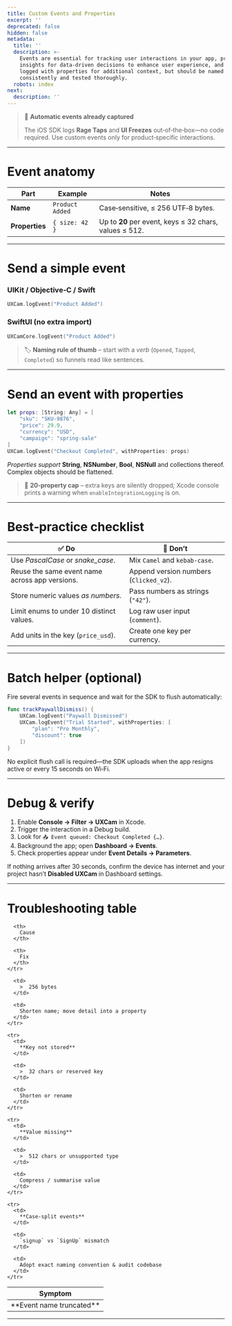 ```yaml
---
title: Custom Events and Properties
excerpt: ''
deprecated: false
hidden: false
metadata:
  title: ''
  description: >-
    Events are essential for tracking user interactions in your app, providing
    insights for data-driven decisions to enhance user experience, and can be
    logged with properties for additional context, but should be named
    consistently and tested thoroughly.
  robots: index
next:
  description: ''
---
```

> 📘 **Automatic events already captured**
>
> The iOS SDK logs **Rage Taps** and **UI Freezes** out‑of‑the‑box—no code required. Use custom events only for product‑specific interactions.

***

# Event anatomy

| Part           | Example         | Notes                                                  |
| -------------- | --------------- | ------------------------------------------------------ |
| **Name**       | `Product Added` | Case‑sensitive, ≤ 256 UTF‑8 bytes.                     |
| **Properties** | `{ size: 42 }`  | Up to **20** per event, keys ≤ 32 chars, values ≤ 512. |

***

# Send a simple event

### UIKit / Objective‑C / Swift

```swift
UXCam.logEvent("Product Added")
```

### SwiftUI (no extra import)

```swift
UXCamCore.logEvent("Product Added")
```

> 🏷️ **Naming rule of thumb** – start with a *verb* (`Opened`, `Tapped`, `Completed`) so funnels read like sentences.

***

# Send an event with properties

```swift
let props: [String: Any] = [
    "sku": "SKU‑9876",
    "price": 29.9,
    "currency": "USD",
    "campaign": "spring‑sale"
]
UXCam.logEvent("Checkout Completed", withProperties: props)
```

*Properties support* **String**, **NSNumber**, **Bool**, **NSNull** and collections thereof. Complex objects should be flattened.

> 🚧 **20‑property cap** – extra keys are silently dropped; Xcode console prints a warning when `enableIntegrationLogging` is on.

***

# Best‑practice checklist

| ✅ Do                                           | 🚫 Don’t                               |
| ---------------------------------------------- | -------------------------------------- |
| Use *PascalCase* or *snake\_case*.             | Mix `Camel` and `kebab-case`.          |
| Reuse the same event name across app versions. | Append version numbers (`Clicked_v2`). |
| Store numeric values *as numbers*.             | Pass numbers as strings (`"42"`).      |
| Limit enums to under 10 distinct values.       | Log raw user input (`comment`).        |
| Add units in the key (`price_usd`).            | Create one key per currency.           |

***

# Batch helper (optional)

Fire several events in sequence and wait for the SDK to flush automatically:

```swift
func trackPaywallDismiss() {
    UXCam.logEvent("Paywall Dismissed")
    UXCam.logEvent("Trial Started", withProperties: [
        "plan": "Pro Monthly",
        "discount": true
    ])
}
```

No explicit flush call is required—the SDK uploads when the app resigns active or every 15 seconds on Wi‑Fi.

***

# Debug & verify

1. Enable **Console → Filter → UXCam** in Xcode.
2. Trigger the interaction in a Debug build.
3. Look for `📤 Event queued: Checkout Completed {…}`.
4. Background the app; open **Dashboard → Events**.
5. Check properties appear under **Event Details → Parameters**.

If nothing arrives after 30 seconds, confirm the device has internet and your project hasn’t **Disabled UXCam** in Dashboard settings.

***

# Troubleshooting table

<Table align={["left","left","left"]}>
  <thead>
    <tr>
      <th>
        Symptom
      </th>

      <th>
        Cause
      </th>

      <th>
        Fix
      </th>
    </tr>
  </thead>

  <tbody>
    <tr>
      <td>
        **Event name truncated**
      </td>

      <td>
        >  256 bytes
      </td>

      <td>
        Shorten name; move detail into a property
      </td>
    </tr>

    <tr>
      <td>
        **Key not stored**
      </td>

      <td>
        >  32 chars or reserved key
      </td>

      <td>
        Shorten or rename
      </td>
    </tr>

    <tr>
      <td>
        **Value missing**
      </td>

      <td>
        >  512 chars or unsupported type
      </td>

      <td>
        Compress / summarise value
      </td>
    </tr>

    <tr>
      <td>
        **Case‑split events**
      </td>

      <td>
        `signup` vs `SignUp` mismatch
      </td>

      <td>
        Adopt exact naming convention & audit codebase
      </td>
    </tr>
  </tbody>
</Table>

***